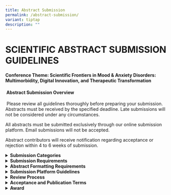```yaml
---
title: Abstract Submission
permalink: /abstract-submission/
variant: tiptap
description: ""
---
```

<h1><strong>SCIENTIFIC ABSTRACT SUBMISSION GUIDELINES<br></strong></h1>
<h4><strong>Conference Theme</strong>: Scientific Frontiers in Mood &amp; Anxiety Disorders: Multimorbidity, Digital Innovation, and Therapeutic Transformation</h4>
<p></p>
<h4><strong>&nbsp;Abstract Submission Overview</strong></h4>
<p>&nbsp;Please review all guidelines thoroughly before preparing your submission.
Abstracts must be received by the specified deadline. Late submissions
will not be considered under any circumstances.&nbsp;</p>
<p>All abstracts must be submitted exclusively through our online submission
platform. Email submissions will not be accepted.&nbsp;</p>
<p>Abstract contributors will receive notification regarding acceptance or
rejection within 4 to 6 weeks of submission.</p>
<p></p>
<div data-type="detailGroup" class="isomer-accordion isomer-accordion-white">
<details class="isomer-details">
<summary><strong>Submission Categories</strong>
</summary>
<div data-type="detailsContent" class="isomer-details-content">
<p><strong>Abstracts may be submitted under one of the following nine conference tracks:</strong>
</p>
<p></p>
<ul data-tight="true" class="tight">
<li>
<p>Transdiagnostic Mental Health &amp; Multi-morbidity of Mood and Anxiety
Disorders</p>
</li>
<li>
<p>Neurobiological Advances in Mood and Anxiety Disorders</p>
</li>
<li>
<p>Novel Development &amp; Pharmacological / Neuromodulation Therapies</p>
</li>
<li>
<p>Socio-Cultural Dimensions and Trauma-informed Care</p>
</li>
<li>
<p>Advances in Psychosocial Interventions</p>
</li>
<li>
<p>Digital Mental Health &amp; Artificial Intelligence</p>
</li>
<li>
<p>Integrating Digital Tools with Traditional Care</p>
</li>
<li>
<p>Upstream Solutions: Prevention &amp; Digital Innovation</p>
</li>
<li>
<p>Regulating Digital Therapeutics: Balancing Innovation and Safety</p>
</li>
</ul>
<p><strong><u>Important:</u></strong>
</p>
<p>Select the most appropriate track to ensure proper evaluation. Abstract
content must align with the chosen track. The Programme Committee reserves
the right to reassign abstracts to more suitable tracks if necessary.</p>
<p>&nbsp;</p>
</div>
</details>
<details class="isomer-details">
<summary><strong>Submission Requirements</strong>
</summary>
<div data-type="detailsContent" class="isomer-details-content">
<p><strong><u>Presentation Format</u></strong>
</p>
<p>Abstracts will be considered for Poster and Oral presentation. The Scientific
Programme Committee will make final determinations regarding acceptance
for Poster and selection for Oral presentation, considering the content
and author preferences where possible.</p>
<p>&nbsp;<strong><u>Language and Quality Standards</u></strong>
</p>
<p>All submissions must be prepared and presented in clear, professional
English with proper grammar and spelling suitable for academic publication.
Authors are strongly encouraged to have their abstracts reviewed by native
English speakers, institutional writing centres, or professional editors
before submission. Abstracts will be published <em>exactly as submitted</em>.
No editorial corrections will be made. <em>Modifications are not permitted after the submission deadline</em>.</p>
<p><strong>&nbsp;<u>Ethical and Scientific Standards</u></strong>
</p>
<ul data-tight="true" class="tight">
<li>
<p>Research described must have appropriate ethical approval according to
local institutional and regulatory requirements</p>
</li>
<li>
<p>Abstracts must present original work not previously published or presented
at other conferences prior to this Congress</p>
</li>
<li>
<p>Patient identifiers, hospital identification numbers, or other personal
information must not be included</p>
</li>
<li>
<p>Commercial product names or brand names are prohibited; use generic drug
names only</p>
</li>
<li>
<p>Scientific agent or molecule references must follow standard academic
publication guidelines</p>
</li>
<li>
<p>Content must be balanced and free from commercial promotional material</p>
</li>
</ul>
<p>&nbsp;<strong><u>Conflict of Interest Declaration</u></strong>
</p>
<p>To maintain educational integrity free from commercial influence, the
submitting author must declare any potential conflicts of interest for
all listed authors during the submission process.</p>
<p>&nbsp;<strong><u>Submission Limits</u></strong>
</p>
<p>Each individual may submit a maximum of 3 abstracts as presenting author.
While organisers will attempt to prevent scheduling conflicts, if conflicts
arise, a listed co-author must assume presentation responsibilities.</p>
</div>
</details>
<details class="isomer-details">
<summary><strong>Abstract Formatting Requirements</strong>
</summary>
<div data-type="detailsContent" class="isomer-details-content">
<p><strong><u>Length and Structure</u></strong>
</p>
<p>Maximum length: 250 words (from introduction to conclusions). If the length
exceeds the word limit, the Scientific Programme Committee reserves the
right to reject the submission.</p>
<p>&nbsp;<strong><u>Required Structure:</u></strong>
</p>
<ul data-tight="true" class="tight">
<li>
<p>Title (clearly indicating the nature of the research)</p>
</li>
<li>
<p>Introduction</p>
</li>
<li>
<p>Objectives</p>
</li>
<li>
<p>Method</p>
</li>
<li>
<p>Results</p>
</li>
<li>
<p>Conclusions</p>
</li>
</ul>
<p>&nbsp;<strong><u>References and Citations</u></strong>
</p>
<p>All citations must be referenced within the abstract text. Unreferenced
elements will be removed before publication. Essential references should
follow this format: (Smith et al. J Mood Disord 2024; 15: 123-130).</p>
</div>
</details>
<details class="isomer-details">
<summary><strong>Submission Platform Guidelines</strong>
</summary>
<div data-type="detailsContent" class="isomer-details-content">
<ul data-tight="true" class="tight">
<li>
<p>Abstracts can be submitted through this link: <a href="https://form.gov.sg/68f7160117694275a646dd0f" rel="noopener noreferrer nofollow" target="_blank">BICOMH Abstract Submission</a>
</p>
</li>
<li>
<p>Please submit in MS Word document file.</p>
</li>
</ul>
</div>
</details>
<details class="isomer-details">
<summary><strong>Review Process</strong>
</summary>
<div data-type="detailsContent" class="isomer-details-content">
<p>Abstracts undergo evaluation by the Scientific Programme Committee, Organising
Committee, and expert reviewer panel. Scheduling information will be provided
following acceptance notification.</p>
</div>
</details>
<details class="isomer-details">
<summary><strong>Acceptance and Publication Terms</strong>
</summary>
<div data-type="detailsContent" class="isomer-details-content">
<ul data-tight="true" class="tight">
<li>
<p>Only abstracts from authors who confirm presentation and complete registration
by 31 May 2026 will be scheduled and included in the Congress Abstract
e-Supplement</p>
</li>
<li>
<p>Presenters will receive detailed confirmation and registration instructions
via email</p>
</li>
<li>
<p>The same user account must be used for both abstract submission and registration
to ensure proper linking</p>
</li>
<li>
<p>Abstract submission constitutes author consent for publication in the
Congress Abstract e-Supplement, website, programmes, and promotional materials</p>
</li>
<li>
<p>Selected oral presentation authors may be required to grant recording
rights for educational purposes</p>
</li>
<li>
<p>Non-compliant abstracts will be rejected</p>
</li>
<li>
<p>The Scientific Programme Committee retains final authority over all acceptance
decisions</p>
</li>
</ul>
<p>&nbsp;</p>
<p><strong>Declaration:</strong> Submission requires reading and accepting
the complete terms and conditions via the online submission form.</p>
</div>
</details>
<details class="isomer-details">
<summary><strong>Award</strong>
</summary>
<div data-type="detailsContent" class="isomer-details-content">
<p>All abstract submission will be considered for <strong>Outstanding Abstract Awards</strong>.</p>
<p><strong>Abstract Evaluation Criteria</strong>
</p>
<p>To assist authors in preparing high-quality submissions, abstracts will
be evaluated according to the following criteria:</p>
<p></p>
<ul data-tight="true" class="tight">
<li>
<p><strong>&nbsp;Relevance and Significance</strong>
</p>
<p>The research topic must demonstrate clear relevance to the conference
theme "Scientific Frontiers in Mood &amp; Anxiety Disorders: Multimorbidity,
Digital Innovation, and Therapeutic Transformation" and hold substantial
importance for conference attendees and the broader scientific community
working in mood and anxiety disorders.</p>
<p></p>
</li>
<li>
<p>&nbsp;<strong>Research Focus and Objectives</strong>
</p>
<p>Aims and research questions should be clearly articulated, appropriately
focused, and directly relevant to the chosen conference track. Objectives
must be sufficiently specific and achievable within the scope of the presented
work, avoiding overly broad or unfocused research questions.</p>
<p></p>
</li>
<li>
<p><strong>Methodological Rigour</strong>
</p>
<p>The methodology must be appropriate for addressing the stated research
objectives, scientifically sound, and clearly justified. Authors should
provide sufficient detail regarding their approach, including analytical
methods, to allow proper evaluation of the research design's validity and
reliability.&nbsp;</p>
<p></p>
</li>
<li>
<p><strong>Results and Data Interpretation</strong>
</p>
<p>Findings must align with the stated aims, be presented accurately, and
demonstrate valid interpretation of the data. Results should be clearly
communicated with appropriate statistical analysis where applicable, ensuring
conclusions are supported by the evidence presented.</p>
<p></p>
</li>
<li>
<p><strong>Scientific Conclusions</strong>
</p>
<p>Conclusions must logically follow from the presented results and directly
address the original research objectives. Authors should avoid overstating
findings or drawing conclusions that extend beyond what the data supports.</p>
<p></p>
</li>
<li>
<p><strong>Communication Quality</strong>
</p>
<p>Abstracts must demonstrate scientific rigour through clear, grammatically
correct writing that effectively communicates complex ideas. The structure
should facilitate understanding whilst maintaining appropriate academic
standards throughout.</p>
<p></p>
</li>
<li>
<p><strong>Innovation and Impact</strong>
</p>
<p>Evaluation considers the novelty of the research approach, innovative
methodologies, generation of new insights, and potential impact on clinical
practice, policy development, or advancement of scientific knowledge within
mood and anxiety disorder research.</p>
<p></p>
</li>
<li>
<p><strong>Appropriateness for Academic Presentation</strong>
</p>
<p>The research topic and findings must be suitable for presentation at an
academic conference, free from content that could raise ethical concerns,
political sensitivities, or potential harm to participants or the broader
community. Work involving sensitive populations or controversial topics
must demonstrate appropriate ethical oversight and responsible presentation
of findings.</p>
</li>
</ul>
<p><strong>&nbsp;</strong>
</p>
<p><strong>Note:</strong> The Scientific Programme Committee reserves the
right to request additional information or clarification regarding any
aspect of submitted abstracts during the review process.</p>
</div>
</details>
</div>
<p></p>